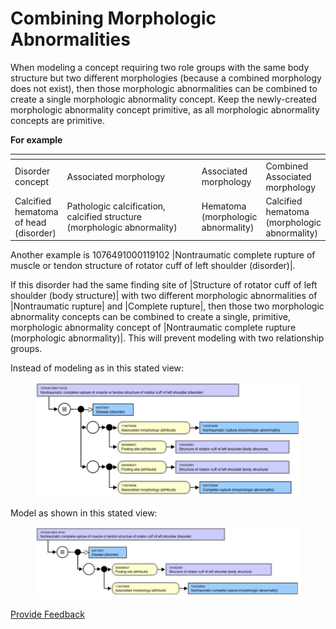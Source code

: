 # Combining Morphologic Abnormalities

When modeling a concept requiring two role groups with the same body structure but two different morphologies (because a combined morphology does not exist), then those morphologic abnormalities can be combined to create a single morphologic abnormality concept. Keep the newly-created morphologic abnormality concept primitive, as all morphologic abnormality concepts are primitive.

**For example**

<table><thead><tr><th></th><th width="222.65966796875"></th><th></th><th></th></tr></thead><tbody><tr><td>Disorder concept</td><td>Associated morphology</td><td>Associated morphology</td><td>Combined Associated morphology</td></tr><tr><td>Calcified hematoma of head (disorder)</td><td>Pathologic calcification, calcified structure (morphologic abnormality)</td><td>Hematoma (morphologic abnormality)</td><td>Calcified hematoma (morphologic abnormality)</td></tr></tbody></table>

Another example is 1076491000119102 |Nontraumatic complete rupture of muscle or tendon structure of rotator cuff of left shoulder (disorder)|.

If this disorder had the same finding site of |Structure of rotator cuff of left shoulder (body structure)| with two different morphologic abnormalities of |Nontraumatic rupture| and |Complete rupture|, then those two morphologic abnormality concepts can be combined to create a single, primitive, morphologic abnormality concept of |Nontraumatic complete rupture (morphologic abnormality)|. This will prevent modeling with two relationship groups.

Instead of modeling as in this stated view:

<figure><img src="../../../../../../.gitbook/assets/image (9) (1) (1) (1).png" alt=""><figcaption></figcaption></figure>

Model as shown in this stated view:

<figure><img src="../../../../../../.gitbook/assets/image (1) (1) (1) (1) (1) (1) (1) (1).png" alt=""><figcaption></figcaption></figure>

<a href="https://docs.google.com/forms/d/e/1FAIpQLScTmbZIf0UEQwYDkY27EEWBkaiYkHSbR0_9DmFrMLXoQLyL7Q/viewform?usp=pp_url&#x26;entry.1767247133=SCT+Editorial+Guide&#x26;entry.670899847=Combining%20Morphologic%20Abnormalities" class="button primary">Provide Feedback</a>
